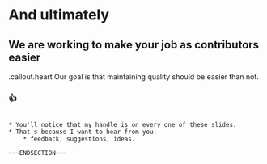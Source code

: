 <!SLIDE huge>
# And ultimately
## We are working to make your job as contributors easier

.callout.heart Our goal is that maintaining quality should be easier than not.

### 👍

~~~SECTION:notes~~~

* You'll notice that my handle is on every one of these slides.
* That's because I want to hear from you.
    * feedback, suggestions, ideas.

~~~ENDSECTION~~~
